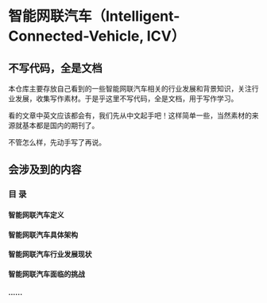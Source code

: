# 智能网联汽车（Intelligent-Connected-Vehicle, ICV）
## 不写代码，全是文档

本仓库主要存放自己看到的一些智能网联汽车相关的行业发展和背景知识，关注行业发展，收集写作素材。于是乎这里不写代码，全是文档，用于写作学习。

看的文章中英文应该都会有，我们先从中文起手吧！这样简单一些，当然素材的来源就基本都是国内的期刊了。

不管怎么样，先动手写了再说。

## 会涉及到的内容
### 目 录
#### 智能网联汽车定义

#### 智能网联汽车具体架构

#### 智能网联汽车行业发展现状

#### 智能网联汽车面临的挑战


#### ......